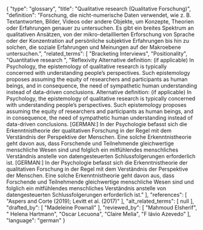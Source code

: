 {
    "type": "glossary",
    "title": "Qualitative research (Qualitative Forschung)",
    "definition": "Forschung, die nicht-numerische Daten verwendet, wie z. B. Textantworten, Bilder, Videos oder andere Objekte, um Konzepte, Theorien oder Erfahrungen genauer zu untersuchen. Es gibt ein breites Spektrum an qualitativen Ansätzen, von der mikro-detaillierten Erforschung von Sprache oder der Konzentration auf persönliche subjektive Erfahrungen bis hin zu solchen, die soziale Erfahrungen und Meinungen auf der Makroebene untersuchen.",
    "related_terms": [
        "Bracketing Interviews",
        "Positionality",
        "Quantitative research ",
        "Reflexivity Alternative definition: (if applicable) In Psychology, the epistemology of qualitative research is typically concerned with understanding people’s perspectives. Such epistemology proposes assuming the equity of researchers and participants as human beings, and in consequence, the need of sympathetic human understanding instead of data-driven conclusions. Alternative definition: (if applicable) In Psychology, the epistemology of qualitative research is typically concerned with understanding people’s perspectives. Such epistemology proposes assuming the equity of researchers and participants as human beings, and in consequence, the need of sympathetic human understanding instead of data-driven conclusions. [GERMAN:] In der Psychologie befasst sich die Erkenntnistheorie der qualitativen Forschung in der Regel mit dem Verständnis der Perspektive der Menschen. Eine solche Erkenntnistheorie geht davon aus, dass Forschende und Teilnehmende gleichwertige menschliche Wesen sind und folglich ein mitfühlendes menschliches Verständnis anstelle von datengesteuerten Schlussfolgerungen erforderlich ist. [GERMAN:] In der Psychologie befasst sich die Erkenntnistheorie der qualitativen Forschung in der Regel mit dem Verständnis der Perspektive der Menschen. Eine solche Erkenntnistheorie geht davon aus, dass Forschende und Teilnehmende gleichwertige menschliche Wesen sind und folglich ein mitfühlendes menschliches Verständnis anstelle von datengesteuerten Schlussfolgerungen erforderlich ist."
    ],
    "references": [
        "Aspers and Corte (2019); Levitt et al. (2017)"
    ],
    "alt_related_terms": [
        null
    ],
    "drafted_by": [
        "Madeleine Pownall"
    ],
    "reviewed_by": [
        "Mahmoud Elsherif",
        " Helena Hartmann",
        "Oscar Lecuona",
        "Claire Melia",
        "F lávio Azevedo"
    ],
    "language": "german"
}
